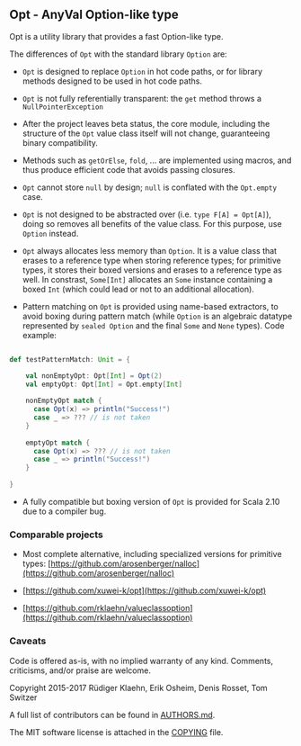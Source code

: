 ## Opt - AnyVal Option-like type

Opt is a utility library that provides a fast Option-like type.

The differences of `Opt` with the standard library `Option` are:

- `Opt` is designed to replace `Option` in hot code paths, or for library methods designed to be used in hot code paths.

- `Opt` is not fully referentially transparent: the `get` method throws a `NullPointerException` 

- After the project leaves beta status, the core module, including the structure of the `Opt` value class itself will not change, guaranteeing binary compatibility. 

- Methods such as `getOrElse`, `fold`, ... are implemented using macros, and thus produce efficient code that avoids passing closures.

- `Opt` cannot store `null` by design; `null` is conflated with the `Opt.empty` case.

- `Opt` is not designed to be abstracted over (i.e. `type F[A] = Opt[A]`), doing so removes all benefits of the value class. For this purpose, use `Option` instead.

- `Opt` always allocates less memory than `Option`. It is a value class that erases to a reference type when storing reference types; for primitive types, it stores their boxed versions and erases to a reference type as well. In constrast, `Some[Int]` allocates an `Some` instance containing a boxed `Int` (which could lead or not to an additional allocation).

- Pattern matching on `Opt` is provided using name-based extractors, to avoid boxing during pattern match (while `Option` is an algebraic datatype represented by `sealed Option` and the final `Some` and `None` types). Code example:

```scala

def testPatternMatch: Unit = {

	val nonEmptyOpt: Opt[Int] = Opt(2)
	val emptyOpt: Opt[Int] = Opt.empty[Int]
	
    nonEmptyOpt match {
      case Opt(x) => println("Success!")
      case _ => ??? // is not taken
    }
	
    emptyOpt match {
      case Opt(x) => ??? // is not taken
      case _ => println("Success!")
    }
	
}
```

- A fully compatible but boxing version of `Opt` is provided for Scala 2.10 due to a compiler bug.

### Comparable projects

- Most complete alternative, including specialized versions for primitive types: [https://github.com/arosenberger/nalloc](https://github.com/arosenberger/nalloc)

- [https://github.com/xuwei-k/opt](https://github.com/xuwei-k/opt)

- [https://github.com/rklaehn/valueclassoption](https://github.com/rklaehn/valueclassoption)

### Caveats

Code is offered as-is, with no implied warranty of any kind. Comments,
criticisms, and/or praise are welcome.

Copyright 2015-2017 Rüdiger Klaehn, Erik Osheim, Denis Rosset, Tom Switzer

A full list of contributors can be found in [AUTHORS.md](AUTHORS.md).

The MIT software license is attached in the [COPYING](COPYING) file.
